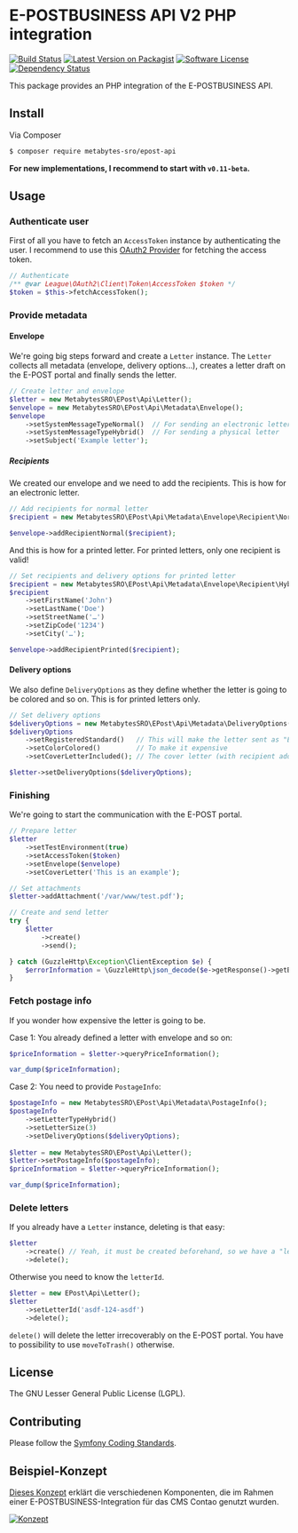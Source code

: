 # E-POSTBUSINESS API V2 PHP integration

[![Build Status][ico-build]][link-build]
[![Latest Version on Packagist][ico-version]][link-packagist]
[![Software License][ico-license]]()
[![Dependency Status][ico-dependencies]][link-dependencies]

This package provides an PHP integration of the E-POSTBUSINESS API.

## Install

Via Composer

``` bash
$ composer require metabytes-sro/epost-api
```

**For new implementations, I recommend to start with `v0.11-beta`.**

## Usage

### Authenticate user

First of all you have to fetch an `AccessToken` instance by authenticating the user. I recommend to use this
[OAuth2 Provider](https://github.com/richardhj/oauth2-epost) for fetching the access token.

```php
// Authenticate
/** @var League\OAuth2\Client\Token\AccessToken $token */
$token = $this->fetchAccessToken();
```

### Provide metadata
#### Envelope

We're going big steps forward and create a `Letter` instance. The `Letter` collects all metadata (envelope, delivery
options…), creates a letter draft on the E-POST portal and finally sends the letter.

```php
// Create letter and envelope
$letter = new MetabytesSRO\EPost\Api\Letter();
$envelope = new MetabytesSRO\EPost\Api\Metadata\Envelope();
$envelope
    ->setSystemMessageTypeNormal()  // For sending an electronic letter *OR*
    ->setSystemMessageTypeHybrid()  // For sending a physical letter
    ->setSubject('Example letter');
```

##### Recipients
We created our envelope and we need to add the recipients. This is how for an electronic letter.

```php
// Add recipients for normal letter
$recipient = new MetabytesSRO\EPost\Api\Metadata\Envelope\Recipient\Normal::createFromFriendlyEmail('John Doe <doe@example.com>');

$envelope->addRecipientNormal($recipient);
```

And this is how for a printed letter. For printed letters, only one recipient is valid!

```php
// Set recipients and delivery options for printed letter
$recipient = new MetabytesSRO\EPost\Api\Metadata\Envelope\Recipient\Hybrid();
$recipient
    ->setFirstName('John')
    ->setLastName('Doe')
    ->setStreetName('…')
    ->setZipCode('1234')
    ->setCity('…');

$envelope->addRecipientPrinted($recipient);
```

#### Delivery options
We also define `DeliveryOptions` as they define whether the letter is going to be colored and so on. This is for printed
letters only.

```php
// Set delivery options
$deliveryOptions = new MetabytesSRO\EPost\Api\Metadata\DeliveryOptions();
$deliveryOptions
    ->setRegisteredStandard()   // This will make the letter sent as "Einschreiben ohne Optionen"
    ->setColorColored()         // To make it expensive
    ->setCoverLetterIncluded(); // The cover letter (with recipient address block) is included in the attachments

$letter->setDeliveryOptions($deliveryOptions);
```

### Finishing

We're going to start the communication with the E-POST portal.

```php
// Prepare letter
$letter
    ->setTestEnvironment(true)
    ->setAccessToken($token)
    ->setEnvelope($envelope)
    ->setCoverLetter('This is an example');

// Set attachments
$letter->addAttachment('/var/www/test.pdf');

// Create and send letter
try {
    $letter
        ->create()
        ->send();

} catch (GuzzleHttp\Exception\ClientException $e) {
    $errorInformation = \GuzzleHttp\json_decode($e->getResponse()->getBody());
}
```

### Fetch postage info

If you wonder how expensive the letter is going to be.

Case 1: You already defined a letter with envelope and so on:

```php
$priceInformation = $letter->queryPriceInformation();

var_dump($priceInformation);
```

Case 2: You need to provide `PostageInfo`:

```php
$postageInfo = new MetabytesSRO\EPost\Api\Metadata\PostageInfo();
$postageInfo
    ->setLetterTypeHybrid()
    ->setLetterSize(3)
    ->setDeliveryOptions($deliveryOptions);
    
$letter = new MetabytesSRO\EPost\Api\Letter();
$letter->setPostageInfo($postageInfo);
$priceInformation = $letter->queryPriceInformation();

var_dump($priceInformation);
```

### Delete letters

If you already have a `Letter` instance, deleting is that easy:

```php
$letter
    ->create() // Yeah, it must be created beforehand, so we have a "letterId"
    ->delete();
```

Otherwise you need to know the `letterId`.

```php
$letter = new EPost\Api\Letter();
$letter
    ->setLetterId('asdf-124-asdf')
    ->delete();
```

`delete()` will delete the letter irrecoverably on the E-POST portal. You have to possibility to use `moveToTrash()`
otherwise. 

## License

The  GNU Lesser General Public License (LGPL).

## Contributing

Please follow the [Symfony Coding Standards](http://symfony.com/doc/current/contributing/code/standards.html).

## Beispiel-Konzept

[Dieses Konzept][link-concept] erklärt die verschiedenen Komponenten, die im Rahmen einer E-POSTBUSINESS-Integration für
das CMS Contao genutzt wurden.

[![Konzept][image-concept]][link-concept]

[ico-build]: https://travis-ci.org/richardhj/epost-api.svg?branch=master?style=flat-square
[ico-version]: https://img.shields.io/packagist/v/richardhj/epost-api.svg?style=flat-square
[ico-license]: https://img.shields.io/badge/license-LGPL-brightgreen.svg?style=flat-square
[ico-dependencies]: https://www.versioneye.com/php/richardhj:epost-api/badge.svg?style=flat-square

[image-concept]: https://www.dropbox.com/s/rfouu1bidkg62zs/Konzept_Henkenjohann_E-POST-Contao-1.png?dl=1

[link-build]: https://travis-ci.org/richardhj/epost-api
[link-packagist]: https://packagist.org/packages/metabytes-sro/epost-api
[link-dependencies]: https://www.versioneye.com/php/richardhj:epost-api
[link-concept]: https://www.dropbox.com/s/fd7hl33galgy8jh/Konzept_Henkenjohann_E-POST-Contao.pdf?dl=0
